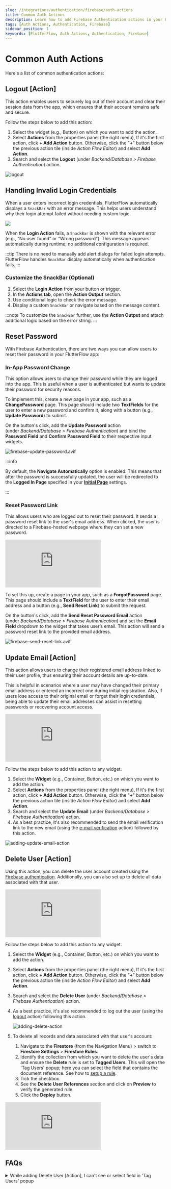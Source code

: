 ```yaml
---
slug: /integrations/authentication/firebase/auth-actions
title: Common Auth Actions
description: Learn how to add Firebase Authentication actions in your FlutterFlow app.
tags: [Auth Actions, Authentication, Firebase]
sidebar_position: 1
keywords: [FlutterFlow, Auth Actions, Authentication, Firebase]
---
```

# Common Auth Actions

Here's a list of common authentication actions:

## Logout [Action]

This action enables users to securely log out of their account and clear their session data from the app, which ensures that their account remains safe and secure.

Follow the steps below to add this action:

1. Select the widget (e.g., Button) on which you want to add the action.
2. Select **Actions** from the properties panel (the right menu), If it's the first action, click **+ Add Action** button. Otherwise, click the "**+**" button below the previous action tile (inside *Action Flow Editor*) and select **Add Action**.
3. Search and select the **Logout** (under *Backend/Database > Firebase Authentication*) action.

![logout](../imgs/logout-action.png)

## Handling Invalid Login Credentials

When a user enters incorrect login credentials, FlutterFlow automatically displays a `SnackBar` with an error message. This helps users understand why their login attempt failed without needing custom logic.

![](../imgs/20250430121519975010.gif)

When the **Login Action** fails, a `SnackBar` is shown with the relevant error (e.g., “No user found” or “Wrong password”). This message appears automatically during runtime; no additional configuration is required.

:::tip
There is no need to manually add alert dialogs for failed login attempts. FlutterFlow handles `SnackBar` display automatically when authentication fails.
:::

### Customize the SnackBar (Optional)

1. Select the **Login Action** from your button or trigger.
2. In the **Actions tab**, open the **Action Output** section.
3. Use conditional logic to check the error message.
4. Display a custom `SnackBar` or navigate based on the message content.

:::note
To customize the `SnackBar` further, use the **Action Output** and attach additional logic based on the error string.
:::

## Reset Password 

With Firebase Authentication, there are two ways you can allow users to reset their password in your FlutterFlow app:

### In-App Password Change

This option allows users to change their password while they are logged into the app. This is useful when a user is authenticated but wants to update their password for security reasons.

To implement this, create a new page in your app, such as a **ChangePassword** page. This page should include two **TextFields** for the user to enter a new password and confirm it, along with a button (e.g., **Update Password**) to submit.

On the button's click, add the **Update Password** action (under *Backend/Database > Firebase Authentication*) and bind the **Password Field** and **Confirm Password Field** to their respective input widgets.

![firebase-update-password.avif](../imgs/firebase-update-password.avif)

:::info

By default, the **Navigate Automatically** option is enabled. This means that after the password is successfully updated, the user will be redirected to the **Logged In Page** specified in your [**Initial Page**](../../../resources/projects/settings/general-settings.md#initial-page) settings.

:::

### Reset Password Link

This allows users who are logged out to reset their password. It sends a password reset link to the user's email address. When clicked, the user is directed to a Firebase-hosted webpage where they can set a new password.

<div style={{
    position: 'relative',
    paddingBottom: 'calc(56.67989417989418% + 41px)', // Keeps the aspect ratio and additional padding
    height: 0,
    width: '100%'}}>
    <iframe 
        src="https://demo.arcade.software/5hyA37XqJy6mrl7Onc8e?embed&show_copy_link=true"
        title=""
        style={{
            position: 'absolute',
            top: 0,
            left: 0,
            width: '100%',
            height: '100%',
            colorScheme: 'light'
        }}
        frameborder="0"
        loading="lazy"
        webkitAllowFullScreen
        mozAllowFullScreen
        allowFullScreen
        allow="clipboard-write">
    </iframe>
</div>
<p></p>


To set this up, create a page in your app, such as a **ForgotPassword** page. This page should include a **TextField** for the user to enter their email address and a button (e.g., **Send Reset Link**) to submit the request.

On the button's click, add the **Send Reset Password Email** action (under *Backend/Database > Firebase Authentication*) and set the **Email Field** dropdown to the widget that takes user’s email. This action will send a password reset link to the provided email address.

![firebase-send-reset-link.avif](../imgs/firebase-send-reset-link.avif)

## Update Email [Action]

This action allows users to change their registered email address linked to their user profile, thus ensuring their account details are up-to-date.

This is helpful in scenarios where a user may have changed their primary email address or entered an incorrect one during initial registration. Also, if users lose access to their original email or forget their login credentials, being able to update their email addresses can assist in resetting passwords or recovering account access.

<div style={{
    position: 'relative',
    paddingBottom: 'calc(56.67989417989418% + 41px)', // Keeps the aspect ratio and additional padding
    height: 0,
    width: '100%'}}>
    <iframe 
        src="https://demo.arcade.software/x75bnI7YFjRxDaiQ0Jng?embed&show_copy_link=true"
        title=""
        style={{
            position: 'absolute',
            top: 0,
            left: 0,
            width: '100%',
            height: '100%',
            colorScheme: 'light'
        }}
        frameborder="0"
        loading="lazy"
        webkitAllowFullScreen
        mozAllowFullScreen
        allowFullScreen
        allow="clipboard-write">
    </iframe>
</div>
<p></p>

Follow the steps below to add this action to any widget.

1. Select the **Widget** (e.g., Container, Button, etc.) on which you want to add the action.
2. Select **Actions** from the properties panel (the right menu), If it's the first action, click **+ Add Action** button. Otherwise, click the "**+**" button below the previous action tile (inside *Action Flow Editor*) and select **Add Action**.
3. Search and select the **Update Email** (under *Backend/Database > Firebase Authentication*) action.
4. As a best practice, it's also recommended to send the email verification link to the new email (using the [e-mail verification](../firebase-auth/email-sign-in.md#send-email-verification-link-action) action) followed by this action.

![adding-update-email-action](../imgs/adding-update-email-action.avif)


## Delete User [Action]

Using this action, you can delete the user account created using the [Firebase authentication](../firebase-auth/auth-initial-setup.md). Additionally, you can also set up to delete all data associated with that user.

<div style={{
    position: 'relative',
    paddingBottom: 'calc(56.67989417989418% + 41px)', // Keeps the aspect ratio and additional padding
    height: 0,
    width: '100%'}}>
    <iframe 
        src="https://demo.arcade.software/E0u5FdA1wYzoON3CDMLO?embed&show_copy_link=true"
        title=""
        style={{
            position: 'absolute',
            top: 0,
            left: 0,
            width: '100%',
            height: '100%',
            colorScheme: 'light'
        }}
        frameborder="0"
        loading="lazy"
        webkitAllowFullScreen
        mozAllowFullScreen
        allowFullScreen
        allow="clipboard-write">
    </iframe>
</div>
<p></p>

Follow the steps below to add this action to any widget.

1. Select the **Widget** (e.g., Container, Button, etc.) on which you want to add the action.
2. Select **Actions** from the properties panel (the right menu), If it's the first action, click **+ Add Action** button. Otherwise, click the "**+**" button below the previous action tile (inside *Action Flow Editor*) and select **Add Action**.
3. Search and select the **Delete User** (under *Backend/Database > Firebase Authentication*) action.
4. As a best practice, it's also recommended to log out the user (using the [logout](#) action) following this action.

    ![adding-delete-action](../imgs/adding-delete-action.avif)
    
5. To delete all records and data associated with that user's account:
    1. Navigate to the **Firestore** (from the Navigation Menu) > switch to **Firestore Settings** > **Firestore Rules**.
    2. Identify the collection from which you want to delete the user's data and ensure the **Delete** rule is set to **Tagged Users**. This will open the 'Tag Users' popup; here you can select the field that contains the document reference. See how to [setup a rule](../../database/cloud-firestore/firestore-rules.md).
    3. Tick the checkbox.
    4. See the **Delete User References** section and click on **Preview** to verify the generated rule.
    5. Click the **Deploy** button.

<div style={{
    position: 'relative',
    paddingBottom: 'calc(56.67989417989418% + 41px)', // Keeps the aspect ratio and additional padding
    height: 0,
    width: '100%'}}>
    <iframe 
        src="https://demo.arcade.software/23g4Kq2yX8t7wuI1VzdA?embed&show_copy_link=true"
        title=""
        style={{
            position: 'absolute',
            top: 0,
            left: 0,
            width: '100%',
            height: '100%',
            colorScheme: 'light'
        }}
        frameborder="0"
        loading="lazy"
        webkitAllowFullScreen
        mozAllowFullScreen
        allowFullScreen
        allow="clipboard-write">
    </iframe>
</div>
<p></p>

## FAQs
<details>
<summary>While adding Delete User [Action], I can't see or select field in 'Tag Users' popup</summary>
<p>
If you can't see or select the field containing the user reference, ensure that you have enabled the 'Create User Document' option in the **Create Account** action. Enabling this option ensures that the 'users' collection is properly set up and its reference can be accessed in the 'Tag Users' popup.
</p>
</details>